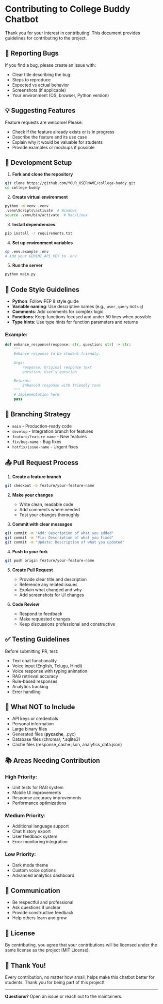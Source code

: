 # Contributing to College Buddy Chatbot

Thank you for your interest in contributing! This document provides guidelines for contributing to the project.

## 🐛 Reporting Bugs

If you find a bug, please create an issue with:
- Clear title describing the bug
- Steps to reproduce
- Expected vs actual behavior
- Screenshots (if applicable)
- Your environment (OS, browser, Python version)

## 💡 Suggesting Features

Feature requests are welcome! Please:
- Check if the feature already exists or is in progress
- Describe the feature and its use case
- Explain why it would be valuable for students
- Provide examples or mockups if possible

## 🔧 Development Setup

1. **Fork and clone the repository**
```bash
git clone https://github.com/YOUR_USERNAME/college-buddy.git
cd college-buddy
```

2. **Create virtual environment**
```bash
python -m venv .venv
.venv\Scripts\activate  # Windows
source .venv/bin/activate  # Mac/Linux
```

3. **Install dependencies**
```bash
pip install -r requirements.txt
```

4. **Set up environment variables**
```bash
cp .env.example .env
# Add your GEMINI_API_KEY to .env
```

5. **Run the server**
```bash
python main.py
```

## 📝 Code Style Guidelines

- **Python**: Follow PEP 8 style guide
- **Variable naming**: Use descriptive names (e.g., `user_query` not `uq`)
- **Comments**: Add comments for complex logic
- **Functions**: Keep functions focused and under 50 lines when possible
- **Type hints**: Use type hints for function parameters and returns

### Example:
```python
def enhance_response(response: str, question: str) -> str:
    """
    Enhance response to be student-friendly.
    
    Args:
        response: Original response text
        question: User's question
    
    Returns:
        Enhanced response with friendly tone
    """
    # Implementation here
    pass
```

## 🌿 Branching Strategy

- `main` - Production-ready code
- `develop` - Integration branch for features
- `feature/feature-name` - New features
- `fix/bug-name` - Bug fixes
- `hotfix/issue-name` - Urgent fixes

## 📤 Pull Request Process

1. **Create a feature branch**
```bash
git checkout -b feature/your-feature-name
```

2. **Make your changes**
   - Write clean, readable code
   - Add comments where needed
   - Test your changes thoroughly

3. **Commit with clear messages**
```bash
git commit -m "Add: Description of what you added"
git commit -m "Fix: Description of what you fixed"
git commit -m "Update: Description of what you updated"
```

4. **Push to your fork**
```bash
git push origin feature/your-feature-name
```

5. **Create Pull Request**
   - Provide clear title and description
   - Reference any related issues
   - Explain what changed and why
   - Add screenshots for UI changes

6. **Code Review**
   - Respond to feedback
   - Make requested changes
   - Keep discussions professional and constructive

## ✅ Testing Guidelines

Before submitting PR, test:
- Text chat functionality
- Voice input (English, Telugu, Hindi)
- Voice response with typing animation
- RAG retrieval accuracy
- Rule-based responses
- Analytics tracking
- Error handling

## 🚫 What NOT to Include

- API keys or credentials
- Personal information
- Large binary files
- Generated files (__pycache__, .pyc)
- Database files (chroma/, *.sqlite3)
- Cache files (response_cache.json, analytics_data.json)

## 📚 Areas Needing Contribution

### High Priority:
- Unit tests for RAG system
- Mobile UI improvements
- Response accuracy improvements
- Performance optimizations

### Medium Priority:
- Additional language support
- Chat history export
- User feedback system
- Error monitoring integration

### Low Priority:
- Dark mode theme
- Custom voice options
- Advanced analytics dashboard

## 💬 Communication

- Be respectful and professional
- Ask questions if unclear
- Provide constructive feedback
- Help others learn and grow

## 📄 License

By contributing, you agree that your contributions will be licensed under the same license as the project (MIT License).

## 🙏 Thank You!

Every contribution, no matter how small, helps make this chatbot better for students. Thank you for being part of this project!

---

**Questions?** Open an issue or reach out to the maintainers.
